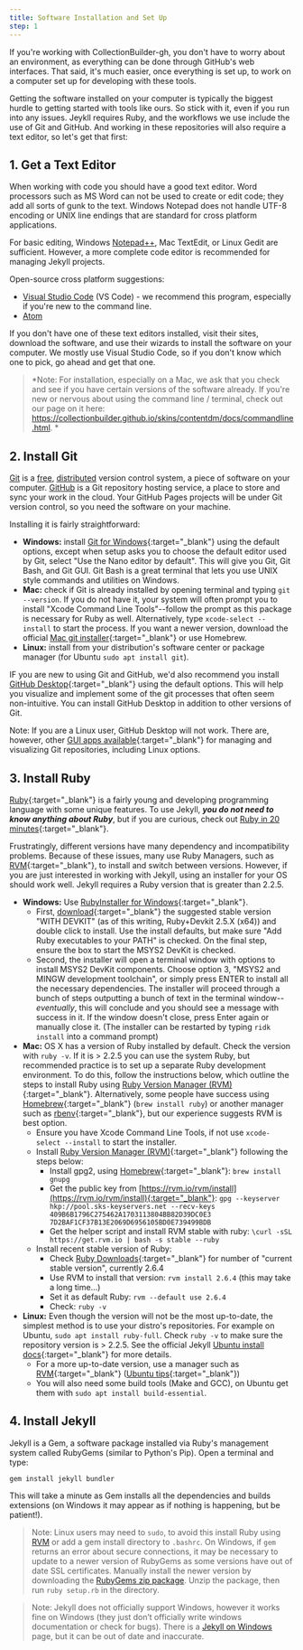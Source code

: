 ```yaml
---
title: Software Installation and Set Up
step: 1
---
```


If you're working with CollectionBuilder-gh, you don't have to worry about an environment, as everything can be done through GitHub's web interfaces. That said, it's much easier, once everything is set up, to work on a computer set up for developing with these tools. 

Getting the software installed on your computer is typically the biggest hurdle to getting started with tools like ours. So stick with it, even if you run into any issues. Jeykll requires Ruby, and the workflows we use include the use of Git and GitHub. And working in these repositories will also require a text editor, so let's get that first: 

## 1. Get a Text Editor

When working with code you should have a good text editor.
Word processors such as MS Word can not be used to create or edit code; they add all sorts of gunk to the text.
Windows Notepad does not handle UTF-8 encoding or UNIX line endings that are standard for cross platform applications. 

For basic editing, Windows [Notepad++](https://notepad-plus-plus.org/), Mac TextEdit, or Linux Gedit are sufficient.
However, a more complete code editor is recommended for managing Jekyll projects.

Open-source cross platform suggestions:

- [Visual Studio Code](https://code.visualstudio.com/) (VS Code) - we recommend this program, especially if you're new to the command line. 
- [Atom](https://atom.io/)

If you don't have one of these text editors installed, visit their sites, download the software, and use their wizards to install the software on your computer. We mostly use Visual Studio Code, so if you don't know which one to pick, go ahead and get that one. 

>*Note: For installation, especially on a Mac, we ask that you check and see if you have certain versions of the software already. If you're new or nervous about using the command line / terminal, check out our page on it here: <https://collectionbuilder.github.io/skins/contentdm/docs/commandline.html>. *

## 2. Install Git

[Git](https://git-scm.com/) is a [free](https://www.gnu.org/philosophy/free-sw.en.html), [distributed](https://en.wikipedia.org/wiki/Distributed_version_control) version control system, a piece of software on your computer. 
[GitHub](https://github.com/) is a Git repository hosting service, a place to store and sync your work in the cloud.
Your GitHub Pages projects will be under Git version control, so you need the software on your machine. 

Installing it is fairly straightforward:

- **Windows:** install [Git for Windows](https://git-for-windows.github.io/){:target="_blank"} using the default options, except when setup asks you to choose the default editor used by Git, select "Use the Nano editor by default". This will give you Git, Git Bash, and Git GUI. Git Bash is a great terminal that lets you use UNIX style commands and utilities on Windows.
- **Mac:** check if Git is already installed by opening terminal and typing `git --version`. If you do not have it, your system will often prompt you to install "Xcode Command Line Tools"--follow the prompt as this package is necessary for Ruby as well. Alternatively, type `xcode-select --install` to start the process. If you want a newer version, download the official [Mac git installer](https://git-scm.com/downloads){:target="_blank"} or use Homebrew.
- **Linux:** install from your distribution's software center or package manager (for Ubuntu `sudo apt install git`).

IF you are new to using Git and GitHub, we'd also recommend you install [GitHub Desktop](https://desktop.github.com/){:target="_blank"} using the default options. This will help you visualize and implement some of the git processes that often seem non-intuitive. You can install GitHub Desktop in addition to other versions of Git.

Note: If you are a Linux user, GitHub Desktop will not work. There are, however, other [GUI apps available](https://git-scm.com/downloads/guis){:target="_blank"} for managing and visualizing Git repositories, including Linux options.

## 3. Install Ruby

[Ruby](https://www.ruby-lang.org/en/){:target="_blank"} is a fairly young and developing programming language with some unique features. 
To use Jekyll, ***you do not need to know anything about Ruby***, but if you are curious, check out [Ruby in 20 minutes](https://www.ruby-lang.org/en/documentation/quickstart/){:target="_blank"}.

Frustratingly, different versions have many dependency and incompatibility problems.
Because of these issues, many use Ruby Managers, such as [RVM](http://rvm.io/){:target="_blank"}, to install and switch between versions.
However, if you are just interested in working with Jekyll, using an installer for your OS should work well.
Jekyll requires a Ruby version that is greater than 2.2.5.

- **Windows:** Use [RubyInstaller for Windows](https://rubyinstaller.org/){:target="_blank"}. 
    - First, [download](https://rubyinstaller.org/downloads/){:target="_blank"} the suggested stable version "WITH DEVKIT" (as of this writing, Ruby+Devkit 2.5.X (x64)) and double click to install. Use the install defaults, but make sure "Add Ruby executables to your PATH" is checked. On the final step, ensure the box to start the MSYS2 DevKit is checked.
    - Second, the installer will open a terminal window with options to install MSYS2 DevKit components. Choose option 3, "MSYS2 and MINGW development toolchain", or simply press ENTER to install all the necessary dependencies. The installer will proceed through a bunch of steps outputting a bunch of text in the terminal window--*eventually*, this will conclude and you should see a message with success in it. If the window doesn't close, press Enter again or manually close it. (The installer can be restarted by typing `ridk install` into a command prompt)
- **Mac:** OS X has a version of Ruby installed by default. Check the version with `ruby -v`. If it is > 2.2.5 you can use the system Ruby, but recommended practice is to set up a separate Ruby development environment. To do this, follow the instructions below, which outline the steps to install Ruby using [Ruby Version Manager (RVM)](https://rvm.io/){:target="_blank"}. Alternatively, some people have success using [Homebrew](https://brew.sh/){:target="_blank"} (`brew install ruby`) or another manager such as [rbenv](https://github.com/rbenv/rbenv){:target="_blank"}, but our experience suggests RVM is best option.
    - Ensure you have Xcode Command Line Tools, if not use `xcode-select --install` to start the installer.
    - Install [Ruby Version Manager (RVM)](https://rvm.io/){:target="_blank"} following the steps below:
        - Install gpg2, using [Homebrew](https://brew.sh/){:target="_blank"}: `brew install gnupg`
        - Get the public key from [https://rvm.io/rvm/install](https://rvm.io/rvm/install){:target="_blank"}: `gpg --keyserver hkp://pool.sks-keyservers.net --recv-keys 409B6B1796C275462A1703113804BB82D39DC0E3 7D2BAF1CF37B13E2069D6956105BD0E739499BDB`
        - Get the helper script and install RVM stable with ruby: `\curl -sSL https://get.rvm.io | bash -s stable --ruby`
    - Install recent stable version of Ruby:
        - Check [Ruby Downloads](https://www.ruby-lang.org/en/downloads/){:target="_blank"} for number of "current stable version", currently 2.6.4
        - Use RVM to install that version: `rvm install 2.6.4` (this may take a long time...)
        - Set it as default Ruby: `rvm --default use 2.6.4`
        - Check: `ruby -v`
- **Linux:** Even though the version will not be the most up-to-date, the simplest method is to use your distro's repositories. For example on Ubuntu, `sudo apt install ruby-full`. Check `ruby -v` to make sure the repository version is > 2.2.5. See the official Jekyll [Ubuntu install docs](https://jekyllrb.com/docs/installation/ubuntu/){:target="_blank"} for more details.
    - For a more up-to-date version, use a manager such as [RVM](http://rvm.io/){:target="_blank"} ([Ubuntu tips](https://evanwill.github.io/_drafts/notes/ruby-notes.html){:target="_blank"})
    - You will also need some build tools (Make and GCC), on Ubuntu get them with `sudo apt install build-essential`.

## 4. Install Jekyll

Jekyll is a Gem, a software package installed via Ruby's management system called RubyGems (similar to Python's Pip). 
Open a terminal and type:

`gem install jekyll bundler`

This will take a minute as Gem installs all the dependencies and builds extensions (on Windows it may appear as if nothing is happening, but be patient!). 

> Note: Linux users may need to `sudo`, to avoid this install Ruby using [RVM](http://rvm.io/) or add a gem install directory to `.bashrc`.
> On Windows, if `gem` returns an error about secure connections, it may be necessary to update to a newer version of RubyGems as some versions have out of date SSL certificates.
> Manually install the newer version by downloading the [RubyGems zip package](https://rubygems.org/pages/download#formats).
> Unzip the package, then run `ruby setup.rb` in the directory.

> Note: Jekyll does not officially support Windows, however it works fine on Windows (they just don’t officially write windows documentation or check for bugs). 
> There is a [Jekyll on Windows](https://jekyllrb.com/docs/installation/windows/) page, but it can be out of date and inaccurate.